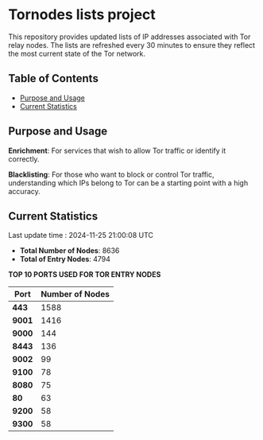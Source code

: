 # Tornodes lists project

This repository provides updated lists of IP addresses associated with Tor relay nodes. The lists are refreshed every 30 minutes to ensure they reflect the most current state of the Tor network.

## Table of Contents

- [Purpose and Usage](#purpose-and-usage)
- [Current Statistics](#current-statistics)


## Purpose and Usage

**Enrichment**: For services that wish to allow Tor traffic or identify it correctly.

**Blacklisting**: For those who want to block or control Tor traffic, understanding which IPs belong to Tor can be a starting point with a high accuracy.

## Current Statistics

Last update time : 2024-11-25 21:00:08 UTC

- **Total Number of Nodes**: 8636
- **Total of Entry Nodes**: 4794

**TOP 10 PORTS USED FOR TOR ENTRY NODES**

| **Port** | **Number of Nodes** |
|------|-----------------|
| **443**   | 1588  |
| **9001**   | 1416  |
| **9000**   | 144  |
| **8443**   | 136  |
| **9002**   | 99  |
| **9100**   | 78  |
| **8080**   | 75  |
| **80**   | 63  |
| **9200**   | 58  |
| **9300**   | 58  |

